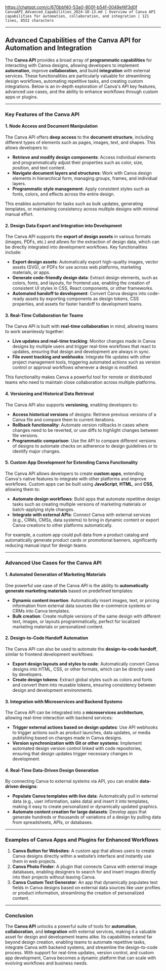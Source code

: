 
<https://chatgpt.com/c/670bbf40-53a0-800f-b54f-0049ef4f3d0f>
`CanvaAPI_Advanced_Capabilities_2024-10-13.md | Overview of Canva API capabilities for automation, collaboration, and integration | 121 lines, 8552 characters`

---

## **Advanced Capabilities of the Canva API for Automation and Integration**

The **Canva API** provides a broad array of **programmatic capabilities** for interacting with Canva designs, allowing developers to implement **automation**, improve **collaboration**, and build **integration** with external services. These functionalities are particularly valuable for streamlining design workflows, automating repetitive tasks, and creating custom integrations. Below is an in-depth exploration of Canva's API key features, advanced use cases, and the ability to enhance workflows through custom apps or plugins.

---

### **Key Features of the Canva API**

#### **1. Node Access and Document Manipulation**

The Canva API offers **deep access** to the **document structure**, including different types of elements such as pages, images, text, and shapes. This allows developers to:

- **Retrieve and modify design components**: Access individual elements and programmatically adjust their properties such as color, size, position, and text content.
- **Navigate document layers and structures**: Work with Canva design elements in hierarchical form, managing groups, frames, and individual layers.
- **Programmatic style management**: Apply consistent styles such as fonts, colors, and effects across the entire design.

This enables automation for tasks such as bulk updates, generating templates, or maintaining consistency across multiple designs with minimal manual effort.

#### **2. Design Data Export and Integration into Development**

The Canva API supports the **export of design assets** in various formats (images, PDFs, etc.) and allows for the extraction of design data, which can be directly integrated into development workflows. Key functionalities include:

- **Export design assets**: Automatically export high-quality images, vector assets (SVG), or PDFs for use across web platforms, marketing materials, or apps.
- **Generate code-friendly design data**: Extract design elements, such as colors, fonts, and layouts, for frontend use, enabling the creation of consistent UI styles in CSS, React components, or other frameworks.
- **Automated handoff to development**: Convert Canva designs into code-ready assets by exporting components as design tokens, CSS properties, and assets for faster handoff to development teams.

#### **3. Real-Time Collaboration for Teams**

The Canva API is built with **real-time collaboration** in mind, allowing teams to work seamlessly together:

- **Live updates and real-time tracking**: Monitor changes made in Canva designs by multiple users and trigger real-time workflows that react to updates, ensuring that design and development are always in sync.
- **File event tracking and webhooks**: Integrate file updates with other project management tools, triggering automated actions such as version control or approval workflows whenever a design is modified.

This functionality makes Canva a powerful tool for remote or distributed teams who need to maintain close collaboration across multiple platforms.

#### **4. Versioning and Historical Data Retrieval**

The Canva API also supports **versioning**, enabling developers to:

- **Access historical versions** of designs: Retrieve previous versions of a Canva file and compare them to current iterations.
- **Rollback functionality**: Automate version rollbacks in cases where changes need to be reverted, or use diffs to highlight changes between file versions.
- **Programmatic comparison**: Use the API to compare different versions of designs to automate checks on adherence to design guidelines or to identify major changes.

#### **5. Custom App Development for Extending Canva Functionality**

The Canva API allows developers to create **custom apps**, extending Canva's native features to integrate with other platforms and improve workflows. Custom apps can be built using **JavaScript**, **HTML**, and **CSS**, allowing them to:

- **Automate design workflows**: Build apps that automate repetitive design tasks such as creating multiple versions of marketing materials or batch-applying style changes.
- **Integrate with external APIs**: Connect Canva with external services (e.g., CRMs, CMSs, data systems) to bring in dynamic content or export Canva creations to other platforms automatically.

For example, a custom app could pull data from a product catalog and automatically generate product cards or promotional banners, significantly reducing manual input for design teams.

---

### **Advanced Use Cases for the Canva API**

#### **1. Automated Generation of Marketing Materials**

One powerful use case of the Canva API is the ability to **automatically generate marketing materials** based on predefined templates:

- **Dynamic content insertion**: Automatically insert images, text, or pricing information from external data sources like e-commerce systems or CRMs into Canva templates.
- **Bulk creation**: Create multiple versions of the same design with different text, images, or layouts programmatically, perfect for localized marketing materials or personalized content.

#### **2. Design-to-Code Handoff Automation**

The Canva API can also be used to automate the **design-to-code handoff**, similar to frontend development workflows:

- **Export design layouts and styles to code**: Automatically convert Canva designs into HTML, CSS, or other formats, which can be directly used by developers.
- **Create design tokens**: Extract global styles such as colors and fonts and convert them into reusable tokens, ensuring consistency between design and development environments.

#### **3. Integration with Microservices and Backend Systems**

The Canva API can be integrated into a **microservices architecture**, allowing real-time interaction with backend services:

- **Trigger external actions based on design updates**: Use API webhooks to trigger actions such as product launches, data updates, or media publishing based on changes made in Canva designs.
- **Version synchronization with Git or other systems**: Implement automated design version control linked with code repositories, ensuring that design updates trigger necessary changes in development.

#### **4. Real-Time Data-Driven Design Generation**

By connecting Canva to external systems via API, you can enable **data-driven designs**:

- **Populate Canva templates with live data**: Automatically pull in external data (e.g., user information, sales data) and insert it into templates, making it easy to create personalized or dynamically updated graphics.
- **Automate content creation for large datasets**: Develop apps that generate hundreds or thousands of variations of a design by pulling data from spreadsheets, APIs, or databases.

---

### **Examples of Canva Apps and Plugins for Enhanced Workflows**

1. **Canva Button for Websites**: A custom app that allows users to create Canva designs directly within a website’s interface and instantly use them in web projects.
2. **Canva Photo Finder**: A plugin that connects Canva with external image databases, enabling designers to search for and insert images directly into their projects without leaving Canva.
3. **Canva Custom Text Generator**: An app that dynamically populates text fields in Canva designs based on external data sources like user profiles or product information, streamlining the creation of personalized content.

---

### **Conclusion**

The **Canva API** unlocks a powerful suite of tools for **automation**, **collaboration**, and **integration** with external services, making it a valuable asset for design and development teams alike. Its capabilities extend far beyond design creation, enabling teams to automate repetitive tasks, integrate Canva with backend systems, and streamline the design-to-code process. With support for real-time updates, version control, and custom app development, Canva becomes a dynamic platform that can scale with evolving workflows and business needs.
